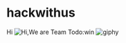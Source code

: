 # hackwithus

Hi ![Hi](https://user-images.githubusercontent.com/70995755/137278994-1c2c48f1-f94b-4922-8c5a-65a8a988d611.gif),We are Team Todo:win
![giphy](https://user-images.githubusercontent.com/70995755/137278219-4edc6dea-7005-4de3-9b1a-4b31ae74d7fd.gif)
